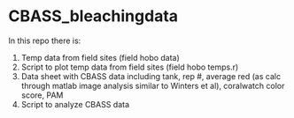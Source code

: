 # CBASS_bleachingdata

In this repo there is:

1. Temp data from field sites (field hobo data)
2. Script to plot temp data from field sites (field hobo temps.r)
3. Data sheet with CBASS data including tank, rep #, average red (as calc through matlab image analysis similar to Winters et al), coralwatch color score, PAM  
4. Script to analyze CBASS data 
